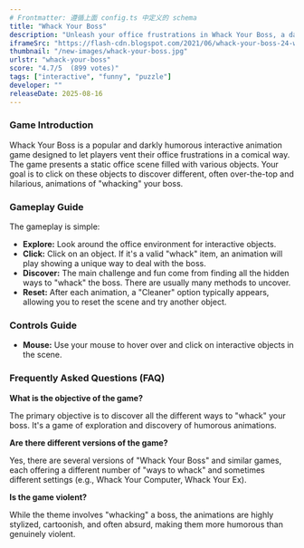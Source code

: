 ```yaml
---
# Frontmatter: 遵循上面 config.ts 中定义的 schema
title: "Whack Your Boss"
description: "Unleash your office frustrations in Whack Your Boss, a darkly humorous interactive game! Discover over a dozen creative and comical ways to 'whack' your annoying boss using everyday office items. Click on objects to trigger hilarious animations and find all the secret methods."
iframeSrc: "https://flash-cdn.blogspot.com/2021/06/whack-your-boss-24-ways.html"
thumbnail: "/new-images/whack-your-boss.jpg"
urlstr: "whack-your-boss"
score: "4.7/5  (899 votes)"
tags: ["interactive", "funny", "puzzle"]
developer: ""
releaseDate: 2025-08-16
---
```


### Game Introduction

Whack Your Boss is a popular and darkly humorous interactive animation game designed to let players vent their office frustrations in a comical way. The game presents a static office scene filled with various objects. Your goal is to click on these objects to discover different, often over-the-top and hilarious, animations of "whacking" your boss.

### Gameplay Guide

The gameplay is simple:
- **Explore:** Look around the office environment for interactive objects.
- **Click:** Click on an object. If it's a valid "whack" item, an animation will play showing a unique way to deal with the boss.
- **Discover:** The main challenge and fun come from finding all the hidden ways to "whack" the boss. There are usually many methods to uncover.
- **Reset:** After each animation, a "Cleaner" option typically appears, allowing you to reset the scene and try another object.

### Controls Guide

- **Mouse:** Use your mouse to hover over and click on interactive objects in the scene.

### Frequently Asked Questions (FAQ)

**What is the objective of the game?**

The primary objective is to discover all the different ways to "whack" your boss. It's a game of exploration and discovery of humorous animations.

**Are there different versions of the game?**

Yes, there are several versions of "Whack Your Boss" and similar games, each offering a different number of "ways to whack" and sometimes different settings (e.g., Whack Your Computer, Whack Your Ex).

**Is the game violent?**

While the theme involves "whacking" a boss, the animations are highly stylized, cartoonish, and often absurd, making them more humorous than genuinely violent.

